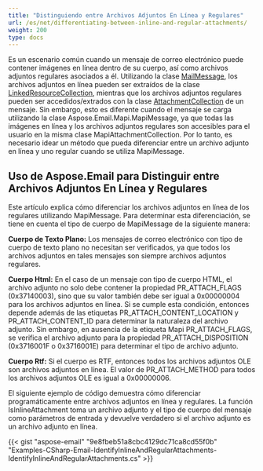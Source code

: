 ```yaml
---
title: "Distinguiendo entre Archivos Adjuntos En Línea y Regulares"
url: /es/net/differentiating-between-inline-and-regular-attachments/
weight: 200
type: docs
---
```


Es un escenario común cuando un mensaje de correo electrónico puede contener imágenes en línea dentro de su cuerpo, así como archivos adjuntos regulares asociados a él. Utilizando la clase [MailMessage](http://www.aspose.com/api/net/email/aspose.email/mailmessage), los archivos adjuntos en línea pueden ser extraídos de la clase [LinkedResourceCollection](http://www.aspose.com/api/net/email/aspose.email/mailmessage/properties/linkedresources), mientras que los archivos adjuntos regulares pueden ser accedidos/extrados con la clase [AttachmentCollection](http://www.aspose.com/api/net/email/aspose.email/mailmessage/properties/attachments) de un mensaje. Sin embargo, esto es diferente cuando el mensaje se carga utilizando la clase Aspose.Email.Mapi.MapiMessage, ya que todas las imágenes en línea y los archivos adjuntos regulares son accesibles para el usuario en la misma clase MapiAttachmentCollection. Por lo tanto, es necesario idear un método que pueda diferenciar entre un archivo adjunto en línea y uno regular cuando se utiliza MapiMessage.
## **Uso de Aspose.Email para Distinguir entre Archivos Adjuntos En Línea y Regulares**
Este artículo explica cómo diferenciar los archivos adjuntos en línea de los regulares utilizando MapiMessage. Para determinar esta diferenciación, se tiene en cuenta el tipo de cuerpo de MapiMessage de la siguiente manera:

**Cuerpo de Texto Plano:** Los mensajes de correo electrónico con tipo de cuerpo de texto plano no necesitan ser verificados, ya que todos los archivos adjuntos en tales mensajes son siempre archivos adjuntos regulares.

**Cuerpo Html:** En el caso de un mensaje con tipo de cuerpo HTML, el archivo adjunto no solo debe contener la propiedad PR_ATTACH_FLAGS (0x37140003), sino que su valor también debe ser igual a 0x00000004 para los archivos adjuntos en línea. Si se cumple esta condición, entonces depende además de las etiquetas PR_ATTACH_CONTENT_LOCATION y PR_ATTACH_CONTENT_ID para determinar la naturaleza del archivo adjunto. Sin embargo, en ausencia de la etiqueta Mapi PR_ATTACH_FLAGS, se verifica el archivo adjunto para la propiedad PR_ATTACH_DISPOSITION (0x3716001F o 0x3716001E) para determinar el tipo de archivo adjunto.

**Cuerpo Rtf:** Si el cuerpo es RTF, entonces todos los archivos adjuntos OLE son archivos adjuntos en línea. El valor de PR_ATTACH_METHOD para todos los archivos adjuntos OLE es igual a 0x00000006.

El siguiente ejemplo de código demuestra cómo diferenciar programáticamente entre archivos adjuntos en línea y regulares. La función IsInlineAttachment toma un archivo adjunto y el tipo de cuerpo del mensaje como parámetros de entrada y devuelve verdadero si el archivo adjunto es un archivo adjunto en línea.

{{< gist "aspose-email" "9e8fbeb51a8cbc4129dc71ca8cd55f0b" "Examples-CSharp-Email-IdentifyInlineAndRegularAttachments-IdentifyInlineAndRegularAttachments.cs" >}}